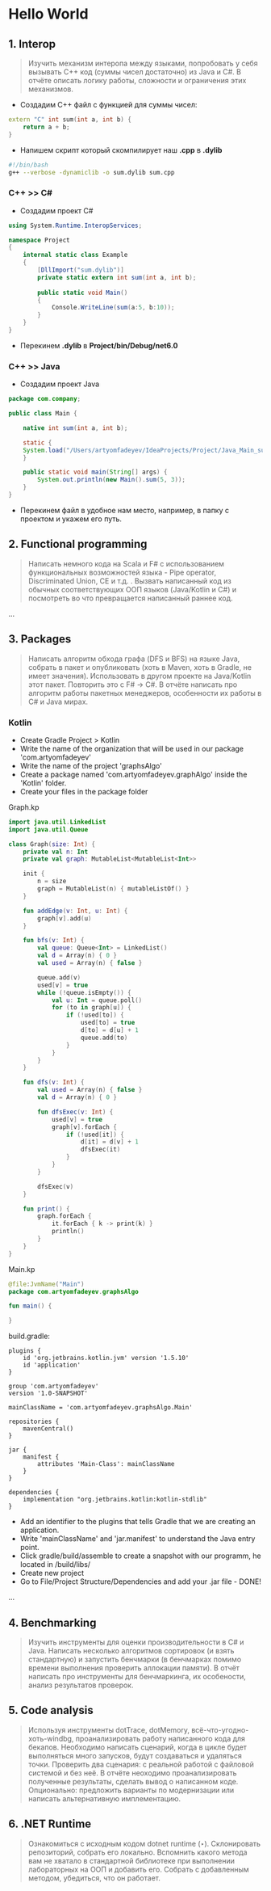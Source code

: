 # Hello World

## 1. Interop

> Изучить механизм интеропа между языками, попробовать у себя вызывать C++ код (суммы чисел достаточно) из Java и C#. В отчёте описать логику работы, сложности и ограничения этих механизмов.

- Создадим C++ файл с функцией для суммы чисел:

```cpp
extern "C" int sum(int a, int b) {
    return a + b;
}
```

- Напишем скрипт который скомпилирует наш **.cpp** в **.dylib**

```bash
#!/bin/bash
g++ --verbose -dynamiclib -o sum.dylib sum.cpp
```

### C++ >> C#

- Создадим проект C# 

```C#
using System.Runtime.InteropServices;

namespace Project
{
    internal static class Example
    {
        [DllImport("sum.dylib")]
        private static extern int sum(int a, int b);
        
        public static void Main()
        {
            Console.WriteLine(sum(a:5, b:10));
        }
    }
}
```

- Перекинем **.dylib** в **Project/bin/Debug/net6.0**


### C++ >> Java

- Создадим проект Java

```Java
package com.company;

public class Main {

    native int sum(int a, int b);

    static {
	System.load("/Users/artyomfadeyev/IdeaProjects/Project/Java_Main_sum.dylib");
    }

    public static void main(String[] args) {
        System.out.println(new Main().sum(5, 3));
    }
}
```

- Перекинем файл в удобное нам место, например, в папку с проектом и укажем его путь.


## 2. Functional programming

> Написать немного кода на Scala и F# с использованием функциональных возможностей языка - Pipe operator, Discriminated Union, CE и т.д. . Вызвать написанный код из обычных соответствующих ООП языков (Java/Kotlin и С#) и посмотреть во что превращается написанный раннее код.

...

## 3. Packages

> Написать алгоритм обхода графа (DFS и BFS) на языке Java, собрать в пакет и опубликовать (хоть в Maven, хоть в Gradle, не имеет значения). Использовать в другом проекте на Java/Kotlin этот пакет. Повторить это с F# → C#. В отчёте написать про алгоритм работы пакетных менеджеров, особенности их работы в C# и Java мирах.

### Kotlin
- Create Gradle Project > Kotlin
- Write the name of the organization that will be used in our package 'com.artyomfadeyev'
- Write the name of the project 'graphsAlgo'
- Create a package named 'com.artyomfadeyev.graphAlgo' inside the 'Kotlin' folder.
- Create your files in the package folder

Graph.kp
```Kotlin
import java.util.LinkedList
import java.util.Queue

class Graph(size: Int) {
    private val n: Int
    private val graph: MutableList<MutableList<Int>>

    init {
        n = size
        graph = MutableList(n) { mutableListOf() }
    }

    fun addEdge(v: Int, u: Int) {
        graph[v].add(u)
    }

    fun bfs(v: Int) {
        val queue: Queue<Int> = LinkedList()
        val d = Array(n) { 0 }
        val used = Array(n) { false }

        queue.add(v)
        used[v] = true
        while (!queue.isEmpty()) {
            val u: Int = queue.poll()
            for (to in graph[u]) {
                if (!used[to]) {
                    used[to] = true
                    d[to] = d[u] + 1
                    queue.add(to)
                }
            }
        }
    }

    fun dfs(v: Int) {
        val used = Array(n) { false }
        val d = Array(n) { 0 }

        fun dfsExec(v: Int) {
            used[v] = true
            graph[v].forEach {
                if (!used[it]) {
                    d[it] = d[v] + 1
                    dfsExec(it)
                }
            }
        }

        dfsExec(v)
    }

    fun print() {
        graph.forEach {
            it.forEach { k -> print(k) }
            println()
        }
    }
}
```

Main.kp
```Kotlin
@file:JvmName("Main")
package com.artyomfadeyev.graphsAlgo

fun main() {

}
```

build.gradle:
```
plugins {
    id 'org.jetbrains.kotlin.jvm' version '1.5.10'
    id 'application'
}

group 'com.artyomfadeyev'
version '1.0-SNAPSHOT'

mainClassName = 'com.artyomfadeyev.graphsAlgo.Main'

repositories {
    mavenCentral()
}

jar {
    manifest {
        attributes 'Main-Class': mainClassName
    }
}

dependencies {
    implementation "org.jetbrains.kotlin:kotlin-stdlib"
}
```

- Add an identifier to the plugins that tells Gradle that we are creating an application.
- Write 'mainClassName' and 'jar.manifest' to understand the Java entry point.
- Click gradle/build/assemble to create a snapshot with our programm, he located in /build/libs/
- Create new project
- Go to File/Project Structure/Dependencies and add your .jar file - DONE!

...

## 4. Benchmarking

> Изучить инструменты для оценки производительности в C# и Java. Написать несколько алгоритмов сортировок (и взять стандартную) и запустить бенчмарки (в бенчмарках помимо времени выполнения проверить аллокации памяти). В отчёт написать про инструменты для бенчмаркинга, их особености, анализ результатов проверок.

## 5. Code analysis

> Используя инструменты dotTrace, dotMemory, всё-что-угодно-хоть-windbg, проанализировать работу написанного кода для бекапов. Необходимо написать сценарий, когда в цикле будет выполняться много запусков, будут создаваться и удаляться точки. Проверить два сценария: с реальной работой с файловой системой и без неё. В отчёте неоходимо проанализировать полученные результаты, сделать вывод о написанном коде. Опционально: предложить варианты по модернизации или написать альтернативную имплементацию.

## 6. .NET Runtime

> Ознакомиться с исходным кодом dotnet runtime (‣). Склонировать репозиторий, собрать его локально. Вспомнить какого метода вам не хватало в стандартной библиотеке при выполнении лабораторных на ООП и добавить его. Собрать с добавленным методом, убедиться, что он работает.


